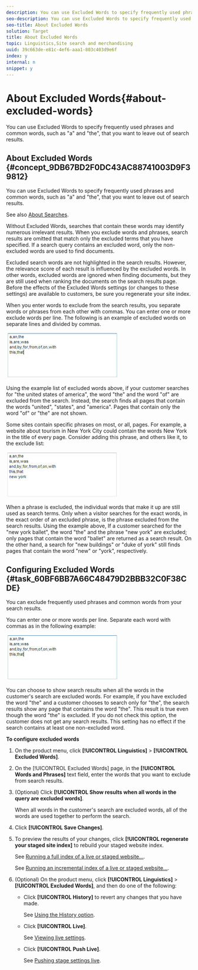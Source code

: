 ```yaml
---
description: You can use Excluded Words to specify frequently used phrases and common words, such as "a" and "the", that you want to leave out of search results.
seo-description: You can use Excluded Words to specify frequently used phrases and common words, such as "a" and "the", that you want to leave out of search results.
seo-title: About Excluded Words
solution: Target
title: About Excluded Words
topic: Linguistics,Site search and merchandising
uuid: 39c663de-e81c-4ef6-aaa1-803c403d9e6f
index: y
internal: n
snippet: y
---
```


# About Excluded Words{#about-excluded-words}

You can use Excluded Words to specify frequently used phrases and common words, such as "a" and "the", that you want to leave out of search results.

## About Excluded Words {#concept_9DB67BD2F0DC43AC88741003D9F39812}

You can use Excluded Words to specify frequently used phrases and common words, such as "a" and "the", that you want to leave out of search results. 

See also [About Searches](../c-about-settings-menu/c-about-searching-menu.md#concept_207105CF26B1448F8A3D223787C56AB8).

Without Excluded Words, searches that contain these words may identify numerous irrelevant results. When you exclude words and phrases, search results are omitted that match only the excluded terms that you have specified. If a search query contains an excluded word, only the non-excluded words are used to find documents.

Excluded search words are not highlighted in the search results. However, the relevance score of each result is influenced by the excluded words. In other words, excluded words are ignored when finding documents, but they are still used when ranking the documents on the search results page. Before the effects of the Excluded Words settings (or changes to these settings) are available to customers, be sure you regenerate your site index.

When you enter words to exclude from the search results, you separate words or phrases from each other with commas. You can enter one or more exclude words per line. The following is an example of excluded words on separate lines and divided by commas.

![](assets/excluded_words_1.jpg)

Using the example list of excluded words above, if your customer searches for "the united states of america", the word "the" and the word "of" are excluded from the search. Instead, the search finds all pages that contain the words "united", "states", and "america". Pages that contain only the word "of" or "the" are not shown.

Some sites contain specific phrases on most, or all, pages. For example, a website about tourism in New York City could contain the words New York in the title of every page. Consider adding this phrase, and others like it, to the exclude list:

![](assets/excluded_words_2.jpg)

When a phrase is excluded, the individual words that make it up are still used as search terms. Only when a visitor searches for the exact words, in the exact order of an excluded phrase, is the phrase excluded from the search results. Using the example above, If a customer searched for the "new york ballet", the word "the" and the phrase "new york" are excluded; only pages that contain the word "ballet" are returned as a search result. On the other hand, a search for "new buildings" or "duke of york" still finds pages that contain the word "new" or "york", respectively. 

## Configuring Excluded Words {#task_60BF6BB7A66C48479D2BBB32C0F38CDE}

You can exclude frequently used phrases and common words from your search results.

<!-- 

t_configuring_excluded_words.xml

 -->

You can enter one or more words per line. Separate each word with commas as in the following example:

![](assets/excluded_words_1.jpg)

You can choose to show search results when all the words in the customer's search are excluded words. For example, if you have excluded the word "the" and a customer chooses to search only for "the", the search results show any page that contains the word "the". This result is true even though the word "the" is excluded. If you do not check this option, the customer does not get any search results. This setting has no effect if the search contains at least one non-excluded word.

**To configure excluded words** 

1. On the product menu, click **[!UICONTROL Linguistics]** > **[!UICONTROL Excluded Words]**.
1. On the [!UICONTROL Excluded Words] page, in the **[!UICONTROL Words and Phrases]** text field, enter the words that you want to exclude from search results.
1. (Optional) Click **[!UICONTROL Show results when all words in the query are excluded words]**.

   When all words in the customer's search are excluded words, all of the words are used together to perform the search. 
1. Click **[!UICONTROL Save Changes]**.
1. To preview the results of your changes, click **[!UICONTROL regenerate your staged site index]** to rebuild your staged website index.

   See [Running a full index of a live or staged website...](../c-about-index-menu/c-about-full-index.md#task_F7FE04D8A1654A7787FCCA31B45EB42D).

   See [Running an incremental index of a live or staged website...](../c-about-index-menu/c-about-incremental-index.md#task_9BFB6157F3884B2FAECB7E0E9CA318CB). 
1. (Optional) On the product menu, click **[!UICONTROL Linguistics]** > **[!UICONTROL Excluded Words]**, and then do one of the following:

    * Click **[!UICONTROL History]** to revert any changes that you have made.

      See [Using the History option](../t-using-the-history-option.md#task_70DD3F87A67242BBBD2CB27156F43002). 
    
    * Click **[!UICONTROL Live]**.

      See [Viewing live settings](../c-about-staging.md#task_401A0EBDB5DB4D4CA933CBA7BECDC10F). 
    
    * Click **[!UICONTROL Push Live]**.

      See [Pushing stage settings live](../c-about-staging.md#task_44306783B4C0408AAA58B471DAF2D9A4).


